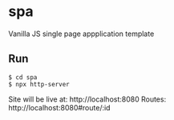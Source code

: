 # spa
Vanilla JS single page appplication template

## Run

```
$ cd spa
$ npx http-server
```

Site will be live at: http://localhost:8080
Routes: http://localhost:8080#route/:id

